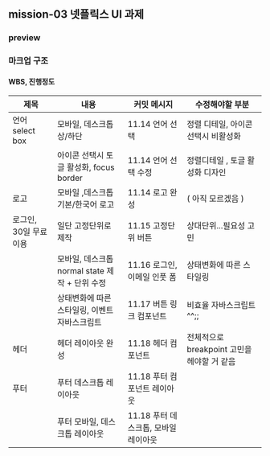 ## mission-03 넷플릭스 UI 과제

### preview

### 마크업 구조

#### WBS, 진행정도

| 제목                  | 내용                                           | 커밋 메시지                          | 수정해야할 부분                             |
| --------------------- | ---------------------------------------------- | ------------------------------------ | ------------------------------------------- |
| 언어 select box       | 모바일, 데스크톱 상/하단                       | 11.14 언어 선택                      | 정렬 디테일, 아이콘 선택시 비활성화         |
|                       | 아이콘 선택시 토글 활성화, focus border        | 11.14 언어 선택 수정                 | 정렬디테일 , 토글 활성화 디자인             |
| 로고                  | 모바일 ,데스크톱 기본/한국어 로고              | 11.14 로고 완성                      | ( 아직 모르겠음 )                           |
| 로그인, 30일 무료이용 | 일단 고정단위로 제작                           | 11.15 고정단위 버튼                  | 상대단위...필요성 고민                      |
|                       | 모바일, 데스크톱 normal state 제작 + 단위 수정 | 11.16 로그인, 이메일 인풋 폼         | 상태변화에 따른 스타일링                    |
|                       | 상태변화에 따른 스타일링, 이벤트 자바스크립트  | 11.17 버튼 링크 컴포넌트             | 비효율 자바스크립트 ^^;;                    |
| 헤더                  | 헤더 레이아웃 완성                             | 11.18 헤더 컴포넌트                  | 전체적으로 breakpoint 고민을 헤야할 거 같음 |
| 푸터                  | 푸터 데스크톱 레이아웃                         | 11.18 푸터 컴포넌트 레이아웃         |                                             |
|                       | 푸터 모바일, 데스크톱 레이아웃                 | 11.18 푸터 데스크톱, 모바일 레이아웃 |
